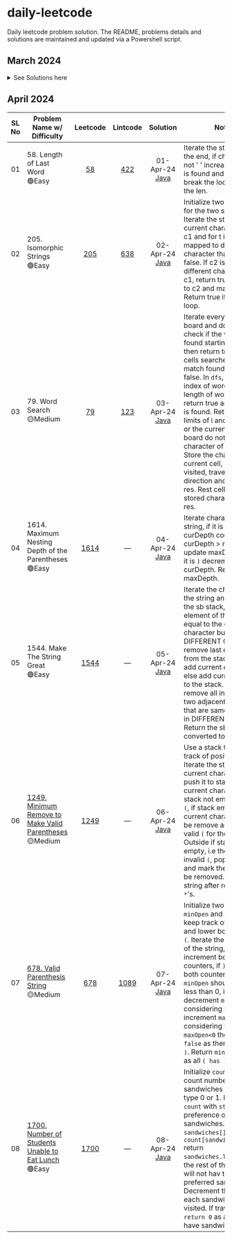# daily-leetcode

Daily leetcode problem solution.
The README, problems details and solutions are maintained and updated via a Powershell script.

## March 2024

<details>
<summary>
See Solutions here
</summary>

| SL No | Program Name w/ Difficulty                 |                               Leetcode                               |                   Lintcode                    |                                  Solution                                   | Notes                                                                                                                                                                                                                                                                                                                    |
| :---: | ------------------------------------------ | :------------------------------------------------------------------: | :-------------------------------------------: | :-------------------------------------------------------------------------: | ------------------------------------------------------------------------------------------------------------------------------------------------------------------------------------------------------------------------------------------------------------------------------------------------------------------------ |
|  01   | 442. Find All Duplicates in an Array <br>🟡Medium | [442](https://leetcode.com/problems/find-all-duplicates-in-an-array) | [1238](https://www.lintcode.com/problem/1238) | 25-Mar-24<br>[Java](<./solutions/01_find-all-duplicates-in-an-array.java>) | Iterate the array. As the numbers in the array are within the size of the array(n), so every number represents a index of the array. Visit the index(nums[i]) and and mark it visited(-ve). If for a index(nums[i]) the value is already -ve, the the nums[i] is a duplicate as it is already visited. Add it to result. |
|  02   | 41. First Missing Positive <br>🔴Hard            | [41](https://leetcode.com/problems/first-missing-positive)      |  [189](https://www.lintcode.com/problem/189)  |      26-Mar-24<br>[Java](<./solutions/02_first-missing-positive.java>)      | Iterate the array and put the elements at there correct index in the array. Iterate the array find the smallest position where the index does not match the number. If all numbers in there correct index return n+1.                                                                                                    |
| 03 | 713. Subarray Product Less Than K <br>🟡Medium | [713](https://leetcode.com/problems/subarray-product-less-than-k) | [1075](https://www.lintcode.com/problem/1075) | 27-Mar-24<br>[Java](<./solutions/03_subarray-product-less-than-k.java>) | Sliding window, left=right=0. Iterate the array using right pointer, find the product with the current number. If the product is more than or equal to k, shift the left pointer and divide them from the product. Add the current length of the window to the count. Return count. |
| 04 | 2958. Length of Longest Subarray With at Most K Frequency <br>🟡Medium | [2958](https://leetcode.com/problems/length-of-longest-subarray-with-at-most-k-frequency) | — | 28-Mar-24<br>[Java](<./solutions/04_length-of-longest-subarray-with-at-most-k-frequency.java>) | Use a HashMap to store the count of the digits encountered. Use sliding window, iterate using right. Increase current digit count, if it more than k, move left pointer and decrease the moved elements count. Find the maximum window length. |
| 05 | 2962. Count Subarrays Where Max Element Appears at Least K Times <br>🟡Medium | [2962](https://leetcode.com/problems/count-subarrays-where-max-element-appears-at-least-k-times) | — | 29-Mar-24<br>[Java](<./solutions/05_count-subarrays-where-max-element-appears-at-least-k-times.java>) | Find the maxNum in the array. Iterate using right pointer and if current element is equal to maxNum increase count. When count is equal to k, increment left, and if nums[left]==maxNum, decrease count. Add left to answer, as elements till left sums to count. After iterating, return answer. |
| 06 | 992. Subarrays with K Different Integers <br>🔴Hard | [992](https://leetcode.com/problems/subarrays-with-k-different-integers) | — | 30-Mar-24<br>[Java](<./solutions/06_subarrays-with-k-different-integers.java>) | Count of atleast k distinct elements - Count of atleast k-1 distinct elements, will give subarray with exactly k distinct elements. To count the subarray, iterate the array and increase the element count, if its count is 1 decrease k. If k==-1, shrink window from left, decrease count and if element removed from window increase k. Add window length(r-l+1) to answer.  |
| 07 | 2444. Count Subarrays With Fixed Bounds <br>🔴Hard | [2444](https://leetcode.com/problems/count-subarrays-with-fixed-bounds) | —  | 31-Mar-24<br>[Java](<./solutions/07_count-subarrays-with-fixed-bounds.java>) | Initialize the minIndex,maxIndex and left, right pointers. Iterate the elements, if the element is outside the valid range minK < ele < maxK, update minIndex, maxIndex and left pointer. If current element == minK update minIndex pointer, if current element == maxK update maxIndex pointer. Add to count valid window till current element (min(minIndex,maxIndex)-left). Return count. |

</details>

## April 2024

| SL No | Problem Name w/ Difficulty | Leetcode | Lintcode | Solution | Notes |
| :---: | -------------------------- | :------: | :------: | :------: | ----- |
| 01 | 58. Length of Last Word <br>🟢Easy | [58](https://leetcode.com/problems/length-of-last-word) | [422](https://www.lintcode.com/problem/422)  | 01-Apr-24<br>[Java](<./april2024/01_length-of-last-word.java>) | Iterate the string, from the end, if character is not ' ' increase len. If ' ' is found and len!=0, break the loop, return the len. |
| 02 | 205. Isomorphic Strings <br>🟢Easy | [205](https://leetcode.com/problems/isomorphic-strings) | [638](https://www.lintcode.com/problem/638)  | 02-Apr-24<br>[Java](<./april2024/02_isomorphic-strings.java>) | Initialize two HashMaps for the two strings. Iterate the string, get the current character for s in c1 and for t in c2. If c1 is mapped to different character than c2, return false. If c2 is mapped to different character than c1, return true. Map c1 to c2 and map c2 to c1. Return true if outside the loop. |
| 03 | 79. Word Search <br>🟡Medium | [79](https://leetcode.com/problems/word-search) | [123](https://www.lintcode.com/problem/123)  | 03-Apr-24<br>[Java](<./april2024/03_word-search.java>) | Iterate every cell of the board and do dfs to check if the word can be found starting at cell then return true, if all cells searched and no match found return false. In `dfs`, if start index of word equals length of word then return true as the word is found. Return false if limits of i and j reached or the current cell in board do not match character of the word. Store the character of at current cell, mark it at visited, traverse in all direction and store in res. Rest cell with the stored character. Return res.  |
| 04 | 1614. Maximum Nesting Depth of the Parentheses <br>🟢Easy | [1614](https://leetcode.com/problems/maximum-nesting-depth-of-the-parentheses) | —  | 04-Apr-24<br>[Java](<./april2024/04_maximum-nesting-depth-of-the-parentheses.java>) | Iterate characters of the string, if it is `(` increment curDepth count, if curDepth > maxDepth update maxDepth. Else if it is `)` decrement curDepth. Return maxDepth. |
| 05 | 1544. Make The String Great <br>🟢Easy | [1544](https://leetcode.com/problems/make-the-string-great) | —  | 05-Apr-24<br>[Java](<./april2024/05_make-the-string-great.java>) | Iterate the characters of the string and add it to the sb stack, if the last element of the stack is equal to the current character but in DIFFERENT CASE, remove last element from the stack and don't add current element, else add current element to the stack. We greedily remove all instances of two adjacent characters that are same letter but in DIFFERENT CASE. Return the sb stack converted to string. |
| 06 | [1249. Minimum Remove to Make Valid Parentheses](./april2024/06_minimum-remove-to-make-valid-parentheses.md) <br>🟡Medium | [1249](https://leetcode.com/problems/minimum-remove-to-make-valid-parentheses) | —  | 06-Apr-24<br>[Java](<./april2024/06_minimum-remove-to-make-valid-parentheses.java>) | Use a stack to keep track of position of `(`. Iterate the string, if current character is `(` push it to stack, else if current character is `)`, if stack not empty pop last `(`, if stack empty mark current character as `*` to be remove as there i no valid `(` for the current `)`. Outside if stack is not empty, i.e there are invalid `(`, pop temp and and mark them as `*` to be removed. Return the string after removing the `*`'s.  |
| 07 | [678. Valid Parenthesis String](<./april2024/07_valid-parenthesis-string.md>) <br>🟡Medium | [678](https://leetcode.com/problems/valid-parenthesis-string) | [1089](https://www.lintcode.com/problem/1089)  | 07-Apr-24<br>[Java](<./april2024/07_valid-parenthesis-string.java>) | Initialize two counters, `minOpen` and `maxOpen` to keep track of the upper and lower bounds of the `(`. Iterate the character of the string, if `(` increment both counters, if `)` decrement both counters but `minOpen` should not be less than 0, if `*` decrement `minOpen` considering `* = (` and increment `maxOpen` considering `* = )`. If `maxOpen<0` then return `false` as there are more `)`. Return `minOpen==0` as as all `( has )`. |
| 08 | [1700. Number of Students Unable to Eat Lunch](<./april2024/08_number-of-students-unable-to-eat-lunch.md>) <br>🟢Easy | [1700](https://leetcode.com/problems/number-of-students-unable-to-eat-lunch) | —  | 08-Apr-24<br>[Java](<./april2024/08_number-of-students-unable-to-eat-lunch.java>) | Initialize `count[2]` to count number of sandwiches needed for type 0 or 1. Initialize the `count` with `students` preference of sandwiches. Iterate the `sandwiches[]` if `count[sandwiches[i]]==0` return `sandwiches.length-i` as the rest of the students will not hav there preferred sandwiches. Decrement the count for each sandwich type visited. If traversal over, `return 0` as all students have sandwiches to eat. |
